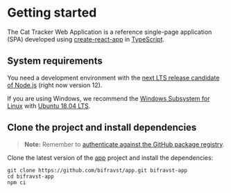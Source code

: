 # Getting started

The Cat Tracker Web Application is a reference single-page application (SPA)
developed using [create-react-app](https://github.com/facebook/create-react-app)
in [TypeScript](https://www.typescriptlang.org/).

## System requirements

You need a development environment with the
[next LTS release candidate of Node.js](https://nodejs.org/en/about/releases/)
(right now version 12).

If you are using Windows, we recommend the
[Windows Subsystem for Linux](https://docs.microsoft.com/en-us/windows/wsl/install-win10)
with
[Ubuntu 18.04 LTS](https://www.microsoft.com/nb-no/p/ubuntu-1804-lts/9n9tngvndl3q?rtc=1).

## Clone the project and install dependencies

> **Note:** Remember to
> [authenticate against the GitHub package registry](../guides/GitHubRegistry.md).

Clone the latest version of the [app](https://github.com/bifravst/app) project
and install the dependencies:

    git clone https://github.com/bifravst/app.git bifravst-app
    cd bifravst-app
    npm ci
